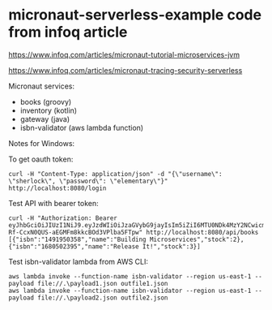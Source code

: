# micronaut-serverless-example code from infoq article

https://www.infoq.com/articles/micronaut-tutorial-microservices-jvm

https://www.infoq.com/articles/micronaut-tracing-security-serverless


Micronaut services:

- books (groovy)
- inventory (kotlin)
- gateway (java)
- isbn-validator (aws lambda function)

Notes for Windows:

To get oauth token:

```
curl -H "Content-Type: application/json" -d "{\"username\": \"sherlock\", \"password\": \"elementary\"}" http://localhost:8080/login
```

Test API with bearer token:

```
curl -H "Authorization: Bearer eyJhbGciOiJIUzI1NiJ9.eyJzdWIiOiJzaGVybG9jayIsIm5iZiI6MTU0NDk4MzY2NCwicm9sZXMiOltdLCJpc3MiOiJnYXRld2F5IiwiZXhwIjoxNTQ0OTg3MjY0LCJpYXQiOjE1NDQ5ODM2NjR9.lROH2m-Rf-CcxN0QUS-aEGMFm8kkcBOd3VPlba5FTpw" http://localhost:8080/api/books
[{"isbn":"1491950358","name":"Building Microservices","stock":2},{"isbn":"1680502395","name":"Release It!","stock":3}]
```

Test isbn-validator lambda from AWS CLI:

```
aws lambda invoke --function-name isbn-validator --region us-east-1 --payload file://.\payload1.json outfile1.json
aws lambda invoke --function-name isbn-validator --region us-east-1 --payload file://.\payload2.json outfile2.json
```

